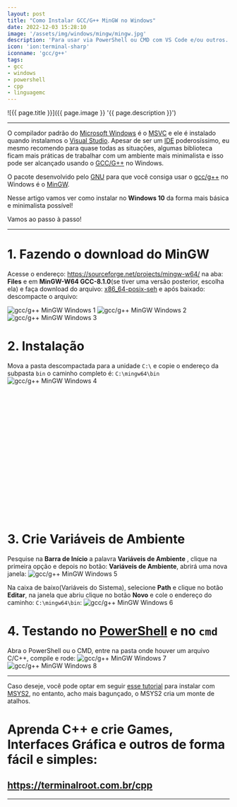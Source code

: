 ```yaml
---
layout: post
title: "Como Instalar GCC/G++ MinGW no Windows"
date: 2022-12-03 15:28:10
image: '/assets/img/windows/mingw/mingw.jpg'
description: 'Para usar via PowerShell ou CMD com VS Code e/ou outros.'
icon: 'ion:terminal-sharp'
iconname: 'gcc/g++'
tags:
- gcc
- windows
- powershell
- cpp
- linguagemc
---
```


![{{ page.title }}]({{ page.image }} '{{ page.description }}')

---

O compilador padrão do [Microsoft Windows](https://terminalroot.com.br/tags#windows) é o [MSVC](https://learn.microsoft.com/en-us/cpp/build/reference/compiler-options?view=msvc-170) e ele é instalado quando instalamos o [Visual Studio](). Apesar de ser um [IDE](https://terminalroot.com.br/2021/12/os-32-melhores-ides-editores-de-texto-para-cpp.html#23-visual-studio) poderosíssimo, eu mesmo recomendo para quase todas as situações, algumas biblioteca ficam mais práticas de trabalhar com um ambiente mais minimalista e isso pode ser alcançado usando o [GCC/G++](https://terminalroot.com.br/tags#gcc) no Windows.

O pacote desenvolvido pelo [GNU](https://terminalroot.com.br/tags#gnu) para que você consiga usar o [gcc/g++](https://terminalroot.com.br/tags#gcc) no Windows é o [MinGW](https://en.wikipedia.org/wiki/MinGW).

Nesse artigo vamos ver como instalar no **Windows 10** da forma mais básica e minimalista possível!

Vamos ao passo à passo!

---

# 1. Fazendo o download do MinGW
Acesse o endereço: <https://sourceforge.net/projects/mingw-w64/> na aba: **Files** e em **MinGW-W64 GCC-8.1.0**(se tiver uma versão posterior, escolha ela) e faça download do arquivo: 
[x86_64-posix-seh](https://sourceforge.net/projects/mingw-w64/files/Toolchains%20targetting%20Win64/Personal%20Builds/mingw-builds/8.1.0/threads-posix/seh/x86_64-8.1.0-release-posix-seh-rt_v6-rev0.7z) e após baixado: descompacte o arquivo:

![gcc/g++ MinGW Windows 1](/assets/img/windows/mingw/1.png)
![gcc/g++ MinGW Windows 2](/assets/img/windows/mingw/2.png)
![gcc/g++ MinGW Windows 3](/assets/img/windows/mingw/3.png)

# 2. Instalação
Mova a pasta descompactada para a unidade `C:\` e copie o endereço da subpasta `bin` o caminho completo é: `C:\mingw64\bin`
![gcc/g++ MinGW Windows 4](/assets/img/windows/mingw/4.png)


<!-- SQUARE - GAMES ROOT -->
<script async src="//pagead2.googlesyndication.com/pagead/js/adsbygoogle.js"></script>
<ins class="adsbygoogle"
style="display:inline-block;width:336px;height:280px"
data-ad-client="ca-pub-2838251107855362"
data-ad-slot="5351066970"></ins>
<script>
(adsbygoogle = window.adsbygoogle || []).push({});
</script>

# 3. Crie Variáveis de Ambiente 
Pesquise na **Barra de Início** a palavra **Variáveis de Ambiente** , clique na primeira opção e depois no botão: **Variáveis de Ambiente**, abrirá uma nova janela:
![gcc/g++ MinGW Windows 5](/assets/img/windows/mingw/5.png)

Na caixa de baixo(Variáveis do Sistema), selecione **Path** e clique no botão **Editar**, na janela que abriu clique no botão **Novo** e cole o endereço do caminho: `C:\mingw64\bin`:
![gcc/g++ MinGW Windows 6](/assets/img/windows/mingw/6.png)

# 4. Testando no [PowerShell](https://terminalroot.com.br/2021/12/como-instalar-powershell-no-ubuntu-e-primeiros-passos.html) e no `cmd`
Abra o PowerShell ou o CMD, entre na pasta onde houver um arquivo C/C++, compile e rode:
![gcc/g++ MinGW Windows 7](/assets/img/windows/mingw/7.png)
![gcc/g++ MinGW Windows 8](/assets/img/windows/mingw/8.png)

---

Caso deseje, você pode optar em seguir [esse tutorial](https://code.visualstudio.com/docs/cpp/config-mingw) para instalar com [MSYS2](https://www.mingw-w64.org/downloads/#msys2), no entanto, acho mais bagunçado, o MSYS2 cria um monte de atalhos.

# Aprenda C++ e crie Games, Interfaces Gráfica e outros de forma fácil e simples:
## <https://terminalroot.com.br/cpp>

---

